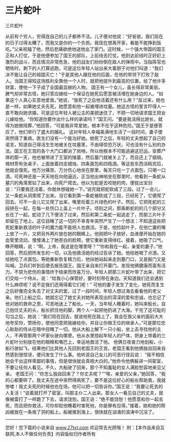 # 三片蛇叶

三片蛇叶 

从前有个穷人，穷得连自己的儿子都养不活。儿子便对他说：“好爸爸，我们现在的日子过得太糟了，而我又是你的一个负担。我现在想离开家，看能不能挣到饭吃。”父亲祝福了他，然后悲痛欲绝地送他出了家门。这时候，一个强大帝国的国王正和人打仗，于是他便参加了国王的部队，上前线去打仗。他到达前线时正好赶上激烈的战斗，而且情况非常危急，他的战友们纷纷倒在敌人的弹雨中。当指挥官也牺牲时，剩下的人打算逃跑，可是这位年轻人站出来大着胆子对他们叫道：“我们决不能让自己的祖国灭亡！”于是其他人跟在他的后面，在他的带领下打败了敌人。当国王得知这场胜利全靠他一个人时，就把他提升到最高的位置，给了他许多财富，使他一下子成了全国最显赫的人物。 
国王有一个女儿，虽长得非常美丽，脾气却非常古怪，她只答应嫁给一个保证在她死后愿意被活埋在她身边的人。“如果这个人真心实意地爱我，”她说，“我死了之后他活着还有什么用？”反过来，她也是一样。如果她丈夫先死，她愿意和他一起被埋进坟墓。她这古怪的誓言吓得人一直不敢向她求婚，可是这位年轻人被公主的美貌迷住了，不顾一切地请求国王把女儿嫁给他。“你知道你要作出什么样的承诺吗？”国王问。“要是我活得比她长，就得为她做陪葬，”他回答，“可是我非常爱她，根本不在乎这种危险。”国王于是便答应了，他们举行了盛大的婚礼。 
这对年轻人幸福美满地生活了一段时间，妻子便突然得了重病，医生们没有一个能治好她。她死了之后，年轻的丈夫想起了自己的诺言，知道自己得活生生地被关在坟墓里，不由得惊恐万状，可也没有什么别的办法。国王在王宫的各个大门口都派了岗哨，所以他根本不可能逃避这厄运。安葬尸体的那一天，他也被带进了王室的陵墓，然后墓门就被关上了，而且还上了插销。 
棺材旁有张桌子，上面放着四支蜡烛、四条面包和四瓶酒。等这些东西消耗完后，他就会饿死。他万分痛苦、万分伤心地坐在那里，每天只吃一丁点面包，只喝一口酒，可死神还是一天天地在向他逼近。正当他出神地坐在那里时，他看到一条蛇从墓穴的角落里钻了出来，向死尸爬去。他以为蛇是去咬她的肉，便拔出宝剑说：“只要我还活着，你就休想碰她一下。”说完就把蛇砍成了三段。过了一会儿，又一条蛇从洞里爬了出来。当它看到第一条蛇被砍成了三段，已经死了，它便爬了回去。可不一会儿它又爬了出来，嘴里衔着三片绿色的叶子。然后，它把死蛇的三段拼在一起，在每一处伤口上盖上一片叶子。顷刻之间，那条断蛇的的几个部分又长在了一起。蛇动了几下便活了过来，然后和第二条蛇一起逃走了，而那三片叶子却留在了地上。这位目睹了这一切的不幸青年突然产生了一个想法：不知道这些把死蛇重新救活的叶子的魔力能不能把人也救活。于是，他捡起叶子，在他亡妻的嘴上放了一片，又把另外两片放在她的眼睛上。他刚把叶子放好，血液便开始在她的血管里流动，慢慢涌上了她苍白的脸颊，使它重新变得绯红。接着，她吸了口气，睁开眼睛，说：“啊，上帝，我这是在哪里呀？”“你和我在一起，亲爱的妻子，”他回答，然后把所发生的一切，以及他救活她的经过告诉了她。他给她喝了点酒，又给她吃了点面包。等她重新恢复精力后，他扶她站起来走到墓门口，又是敲门又是叫喊。卫兵们听到后便去报告国王。国王亲自来打开墓门，发现他俩健康而富有活力，不禁为悲伤的事情终于结束而欣喜万分。年轻人把那三片蛇叶带了出来，把它们交给一个侍从，说：“给我小心保管好，要时刻带在身边。天知道我们还会遇到什么麻烦呢？说不定我们还用得着它们呢！” 
可他的妻子发生了变化，她死而复生之后好像完全失去了对丈夫的爱。过了一段时间，年轻人想过海去看看他的老父亲。他们上船之后，她就忘记了她丈夫对她所表现出的深深的爱和忠诚，也忘记了他对她的救命之恩，可恶地迷上了船长。一天，当年轻人睡着时，她叫来船长，自己抱住丈夫的头，船长抓住他的脚，两个人一起把他扔进了大海。干完了这可耻的勾当之后，她说：“我们现在回去，就说他死在路上了。我会在我父亲的面前大大地夸奖你，赞扬你，使他同意把我嫁给你，并且让你做王位的继承人。”可是那位忠心耿耿的侍从在暗中目睹了一切。他从大船上解下一只小船，坐上去寻找他的主人，不再管那两个坏家伙驶向哪里。他从水里捞起年轻人的尸体，把身上带着的三片蛇叶分别放在他的眼睛和嘴巴上，幸运地救活了他。 
他俩日夜奋力地划船，小船行驶如飞，结果他们比其他人先回到老国王的王宫。老国王看到他俩独自回来自然感到很惊讶，便问发生了什么事。他听说自己女儿的可恶行径后说： 
“我不相信她会干出这样卑鄙的事情，但是很快就会真相大白的。”他命令他俩躲进一间密室，不要让任何人看见。不久，大船驶了回来，那个不知羞耻的女人满脸愁容地来见父亲。 
老国王问：“你怎么独自回来了？你丈夫呢？”“唉，亲爱的父亲，”她回答，“我的心都要碎了。我丈夫在途中突然得病死了，要不是这位好心的船长帮助我，我就惨喽！我丈夫死的时候他也在场，他可以把一切告诉你。”国王说：“我要让死去的人复活！”说着就打开了密室，叫那主仆二人出来。那女人一看见自己的丈夫，就像被雷打了一样跪了下去，请求饶恕。国王说：“绝不能饶恕！他愿意和你一起去死，而且把你救活，可你却趁他睡着时害死他，你是罪有应得。”接着，她和她的帮凶被放在一条凿了洞的船上。船被推到海上，很快就在汹涌的浪涛中沉没了。 

                  
--------------------
您好！您下载的小说来自 www.27txt.com 欢迎常去光顾哦！
附：【本作品来自互联网,本人不做任何负责】内容版权归作者所有